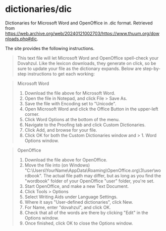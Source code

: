 # dictionaries/dic 

Dictionaries for Microsoft Word and OpenOffice in .dic format. Retrieved from https://web.archive.org/web/20240121002703/https://www.thuum.org/downloads.php#dic. 

The site provides the following instructions. 

> This text file will let Microsoft Word and OpenOffice spell-check your Dovahzul. Like the lexicon downloads, they generate on click, so be sure to update your file as the dictionary expands. Below are step-by-step instructions to get each working: 

> Microsoft Word
> 1. Download the file above for Microsoft Word.
> 2. Open the file in Notepad, and click File > Save As.
> 3. Save the file with Encoding set to "Unicode".
> 4. Open Microsoft Word and click the Office Button in the upper-left corner.
> 5. Click Word Options at the bottom of the menu.
> 6. Navigate to the Proofing tab and click Custom Dictionaries.
> 7. Click Add, and browse for your file.
> 8. Click OK for both the Custom Dictionaries window and > 1. Word Options window.

> OpenOffice
> 1. Download the file above for OpenOffice.
> 2. Move the file into (on Windows) "C:\Users\YourName\AppData\Roaming\OpenOffice.org\3\user\wordbook". The actual file path may differ, but as long as you find the "wordbook" folder of your OpenOffice "user" folder, you're set.
> 3. Start OpenOffice, and make a new Text Document.
> 4. Click Tools > Options
> 5. Select Writing Aids under Language Settings.
> 6. Where it says "User-defined dictionaries", click New.
> 7. For Name, enter "dovahzul", and click OK.
> 8. Check that all of the words are there by clicking "Edit" in the Options window.
> 9. Once finished, click OK to close the Options window.

